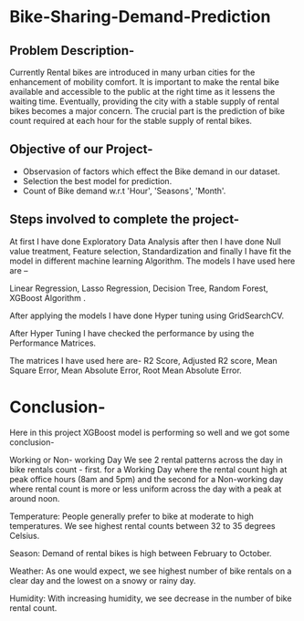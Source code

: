# Bike-Sharing-Demand-Prediction
## Problem Description-
Currently Rental bikes are introduced in many urban cities for the enhancement of mobility comfort. It is important to make the rental bike available and accessible to the public at the right time as it lessens the waiting time. Eventually, providing the city with a stable supply of rental bikes becomes a major concern. The crucial part is the prediction of bike count required at each hour for the stable supply of rental bikes.
## Objective of our Project-
* Observasion of factors which effect the Bike demand in our dataset.
* Selection the best model for prediction.
* Count of Bike demand w.r.t 'Hour', 'Seasons', 'Month'.
## Steps involved to complete the project-
At first I have done Exploratory Data Analysis after then I have done Null value treatment, Feature selection, Standardization and finally I have fit the model in different machine learning Algorithm. The models I have used here are –

Linear Regression,  Lasso Regression, Decision Tree, Random Forest, XGBoost Algorithm .

After applying the models I have done Hyper tuning using GridSearchCV.

After Hyper Tuning I have checked the performance by using the Performance Matrices.

The matrices I have used here are-
R2 Score, Adjusted R2 score, Mean Square Error, Mean Absolute Error, Root Mean Absolute Error.
# Conclusion-
Here in this project XGBoost model is performing so well and we got some conclusion-

Working or Non- working Day We see 2 rental patterns across the day in bike
rentals count - first. for a Working Day where the rental count high at peak
office hours (8am and 5pm) and the second for a Non-working day where
rental count is more or less uniform across the day with a peak at around
noon.

Temperature: People generally prefer to bike at moderate to high
temperatures. We see highest rental counts between 32 to 35 degrees
Celsius.

Season: Demand of rental bikes is high between February to October.

Weather: As one would expect, we see highest number of bike rentals on a
clear day and the lowest on a snowy or rainy day.

Humidity: With increasing humidity, we see decrease in the number of bike
rental count.


